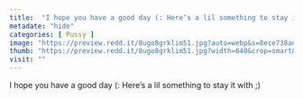 ```yaml
---
title:  "I hope you have a good day (: Here’s a lil something to stay it with ;)"
metadate: "hide"
categories: [ Pussy ]
image: "https://preview.redd.it/8ugo8grklim51.jpg?auto=webp&s=8ece738ad32e5f0ee4082b001cffffbe29dbd0c6"
thumb: "https://preview.redd.it/8ugo8grklim51.jpg?width=640&crop=smart&auto=webp&s=f596779f22bdeed0fbe4b4ff1cb49e3415bed2d0"
visit: ""
---
```

I hope you have a good day (: Here’s a lil something to stay it with ;)
